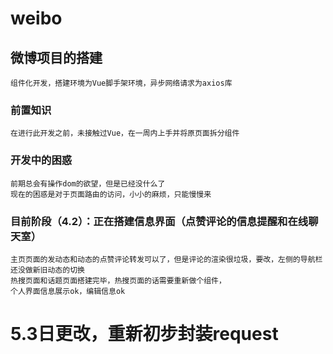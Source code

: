 # weibo

## 微博项目的搭建
```
组件化开发，搭建环境为Vue脚手架环境，异步网络请求为axios库
```

### 前置知识
```
在进行此开发之前，未接触过Vue，在一周内上手并将原页面拆分组件
```

### 开发中的困惑
```
前期总会有操作dom的欲望，但是已经没什么了
现在的困惑是对于页面路由的访问，小小的麻烦，只能慢慢来
```
### 目前阶段（4.2）：正在搭建信息界面（点赞评论的信息提醒和在线聊天室）
```
主页页面的发动态和动态的点赞评论转发可以了，但是评论的渲染很垃圾，要改，左侧的导航栏还没做新旧动态的切换
热搜页面和话题页面搭建完毕，热搜页面的话需要重新做个组件，
个人界面信息展示ok，编辑信息ok
```
#

# 5.3日更改，重新初步封装request
